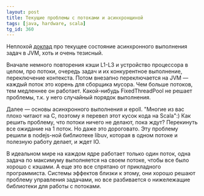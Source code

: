 ```yaml
---
layout: post
title: Текущие проблемы с потоками и асинхронщиной
tags: [java, hardware, scala]
tg_id: 360
---
```

Неплохой [доклад](https://www.youtube.com/watch?v=PLApcas04V0) про текущее состояние асинхронного выполнения задач в JVM, хоть и очень тезисный.

Вначале немного повторения кэши L1-L3 и устройство процессора в целом, про потоки, очередь задач и их конкурентное выполнение, переключение контекста. Потом внезапно переключается на JVM — каждый поток это корень для сборщика мусора. Чем больше потоков, тем медленнее он работает. Какой-нибудь FixedThreadPool не решает проблемы, т.к. у него случайный порядок выполнения.

Далее — основы асинхронного выполнения и epoll. "Многие из вас плохо читают на C, поэтому я перевел этот кусок кода на Scala":) Как решить проблему, что потоки ничего не делают, пока ждут? Перекинуть все ожидание на 1 поток. Но даже это дороговато. Эту проблему решили в nodejs-ной библиотеке libuv, которая в одном потоке и полезную работу делает, и ждет IO.

В идеальном мире на каждом ядре работает только один поток, одна задача по максимуму выполняется на своем потоке, чтобы все было хорошо с кэшами. А еще это все спрятано от прикладного программиста. Системы эффектов близки к этому, они хорошо решают проблему управления задачами, но все разбивается о нижележащие библиотеки для работы с потоками.

